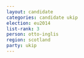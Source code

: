 ```yaml
---
layout: candidate
categories: candidate ukip
election: eu2014
list-rank: 3
person: otto-inglis
region: scotland
party: ukip
---
```

